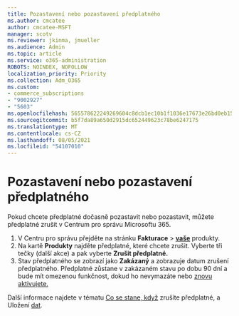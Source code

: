 ```yaml
---
title: Pozastavení nebo pozastavení předplatného
ms.author: cmcatee
author: cmcatee-MSFT
manager: scotv
ms.reviewer: jkinma, jmueller
ms.audience: Admin
ms.topic: article
ms.service: o365-administration
ROBOTS: NOINDEX, NOFOLLOW
localization_priority: Priority
ms.collection: Adm_O365
ms.custom:
- commerce_subscriptions
- "9002927"
- "5603"
ms.openlocfilehash: 565578622249269604c8dcb1ec10b1f1036e17673e26bd0eb15a38d323aa28bd
ms.sourcegitcommit: b5f7da89a650d2915dc652449623c78be6247175
ms.translationtype: MT
ms.contentlocale: cs-CZ
ms.lasthandoff: 08/05/2021
ms.locfileid: "54107010"
---
```

# <a name="suspend-or-pause-a-subscription"></a>Pozastavení nebo pozastavení předplatného

Pokud chcete předplatné dočasně pozastavit nebo pozastavit, můžete předplatné zrušit v Centrum pro správu Microsoftu 365.

1. V Centru pro správu přejděte na stránku **Fakturace**  >  **[vaše](https://go.microsoft.com/fwlink/p/?linkid=842054)** produkty.
2. Na kartě **Produkty** najděte předplatné, které chcete zrušit. Vyberte tři tečky (další akce) a pak vyberte **Zrušit předplatné.**
3. Stav předplatného se zobrazí jako **Zakázaný** a zobrazuje datum zrušení předplatného. Předplatné zůstane v zakázaném stavu po dobu 90 dní a bude mít omezenou funkčnost, dokud ho nevymazáte nebo [znovu aktivujete.](/microsoft-365/commerce/subscriptions/reactivate-your-subscription)

Další informace najdete v tématu [Co se stane, když](/microsoft-365/commerce/subscriptions/cancel-your-subscription#what-happens-when-you-cancel-a-subscription) zrušíte předplatné, a Uložení [dat](/microsoft-365/commerce/subscriptions/cancel-your-subscription#save-your-data).

